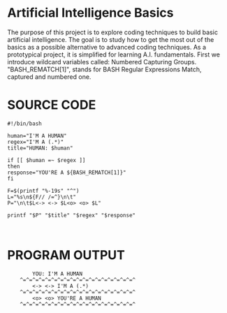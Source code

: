 # Artificial Intelligence Basics
The purpose of this project is to explore coding techniques to build basic artificial intelligence.  The goal is to study how to get the most out of the basics as a possible alternative to advanced coding techniques.  As a prototypical project, it is simplified for learning A.I. fundamentals.  First we introduce wildcard variables called: Numbered Capturing Groups. "BASH_REMATCH[1]", stands for BASH Regular Expressions Match, captured and numbered one.


# SOURCE CODE

```
#!/bin/bash

human="I'M A HUMAN"
regex="I'M A (.*)"
title="HUMAN: $human"

if [[ $human =~ $regex ]]
then
response="YOU'RE A ${BASH_REMATCH[1]}"
fi

F=$(printf "%-19s" "^")
L="%s\n${F// /=^}\n\t"
P="\n\t$L<-> <-> $L<o> <o> $L"

printf "$P" "$title" "$regex" "$response"

  
```  
# PROGRAM OUTPUT

```
		YOU: I'M A HUMAN
	^=^=^=^=^=^=^=^=^=^=^=^=^=^=^=^=^=^=^
		<-> <-> I'M A (.*)
	^=^=^=^=^=^=^=^=^=^=^=^=^=^=^=^=^=^=^
		<o> <o> YOU'RE A HUMAN
	^=^=^=^=^=^=^=^=^=^=^=^=^=^=^=^=^=^=^
	


```
